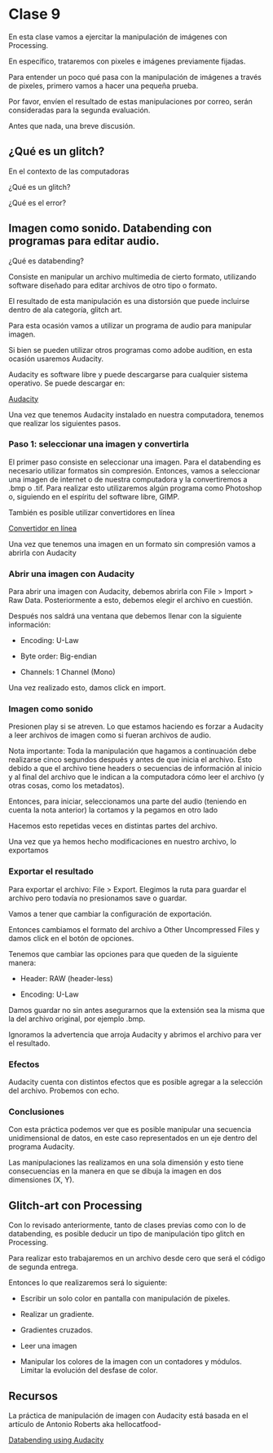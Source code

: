 
# Clase 9

En esta clase vamos a ejercitar la manipulación de imágenes con Processing. 

En específico, trataremos con pixeles e imágenes previamente fijadas. 

Para entender un poco qué pasa con la manipulación de imágenes a través de pixeles, primero vamos a hacer una pequeña prueba.

Por favor, envíen el resultado de estas manipulaciones por correo, serán consideradas para la segunda evaluación. 

Antes que nada, una breve discusión.

## ¿Qué es un glitch? 

En el contexto de las computadoras 

¿Qué es un glitch?

¿Qué es el error?

## Imagen como sonido. Databending con programas para editar audio. 

¿Qué es databending?

Consiste en manipular un archivo multimedia de cierto formato, utilizando software diseñado para editar archivos de otro tipo o formato. 

El resultado de esta manipulación es una distorsión que puede incluirse dentro de ala categoría, glitch art. 

Para esta ocasión vamos a utilizar un programa de audio para manipular imagen.

Si bien se pueden utilizar otros programas como adobe audition, en esta ocasión usaremos Audacity.

Audacity es software libre y puede descargarse para cualquier sistema operativo. Se puede descargar en: 

[Audacity](https://www.audacityteam.org/download/)

Una vez que tenemos Audacity instalado en nuestra computadora, tenemos que realizar los siguientes pasos.

### Paso 1: seleccionar una imagen y convertirla

El primer paso consiste en seleccionar una imagen. Para el databending es necesario utilizar formatos sin compresión. Entonces, vamos a seleccionar una imagen de internet o de nuestra computadora y la convertiremos a .bmp o .tif. Para realizar esto utilizaremos algún programa como Photoshop o, siguiendo en el espíritu del software libre, GIMP. 

También es posible utilizar convertidores en línea

[Convertidor en línea](https://www.audacityteam.org/download/)

Una vez que tenemos una imagen en un formato sin compresión vamos a abrirla con Audacity


### Abrir una imagen con Audacity

Para abrir una imagen con Audacity, debemos abrirla con File > Import > Raw Data. Posteriormente a esto, debemos elegir el archivo en cuestión. 

Después nos saldrá una ventana que debemos llenar con la siguiente información: 

- Encoding: U-Law

- Byte order: Big-endian

- Channels: 1 Channel (Mono) 

Una vez realizado esto, damos click en import. 

### Imagen como sonido

Presionen play si se atreven. Lo que estamos haciendo es forzar a Audacity a leer archivos de imagen como si fueran archivos de audio. 

Nota importante: Toda la manipulación que hagamos a continuación debe realizarse cinco segundos después y antes de que inicia el archivo. Esto debido a que el archivo tiene headers o secuencias de información al inicio y al final del archivo que le indican a la computadora cómo leer el archivo (y otras cosas, como los metadatos). 

Entonces, para iniciar, seleccionamos una parte del audio (teniendo en cuenta la nota anterior) la cortamos y la pegamos en otro lado

Hacemos esto repetidas veces en distintas partes del archivo. 

Una vez que ya hemos hecho modificaciones en nuestro archivo, lo exportamos

### Exportar el resultado

Para exportar el archivo: File > Export. Elegimos la ruta para guardar el archivo pero todavía no presionamos save o guardar. 

Vamos a tener que cambiar la configuración de exportación.

Entonces cambiamos el formato del archivo a Other Uncompressed Files y damos click en el botón de opciones. 

Tenemos que cambiar las opciones para que queden de la siguiente manera: 

- Header: RAW (header-less)

- Encoding: U-Law 

Damos guardar no sin antes asegurarnos que la extensión sea la misma que la del archivo original, por ejemplo .bmp. 

Ignoramos la advertencia que arroja Audacity y abrimos el archivo para ver el resultado. 

### Efectos

Audacity cuenta con distintos efectos que es posible agregar a la selección del archivo. Probemos con echo. 

### Conclusiones

Con esta práctica podemos ver que es posible manipular una secuencia unidimensional de datos, en este caso representados en un eje dentro del programa Audacity. 

Las manipulaciones las realizamos en una sola dimensión y esto tiene consecuencias en la manera en que se dibuja la imagen en dos dimensiones (X, Y).

## Glitch-art con Processing

Con lo revisado anteriormente, tanto de clases previas como con lo de databending, es posible deducir un tipo de manipulación tipo glitch en Processing. 

Para realizar esto trabajaremos en un archivo desde cero que será el código de segunda entrega. 

Entonces lo que realizaremos será lo siguiente: 

- Escribir un solo color en pantalla con manipulación de pixeles. 

- Realizar un gradiente. 

- Gradientes cruzados. 

- Leer una imagen

- Manipular los colores de la imagen con un contadores y módulos. Limitar la evolución del desfase de color. 

## Recursos

La práctica de manipulación de imagen con Audacity está basada en el artículo de Antonio Roberts aka hellocatfood-

[Databending using Audacity](https://www.hellocatfood.com/databending-using-audacity/) 
